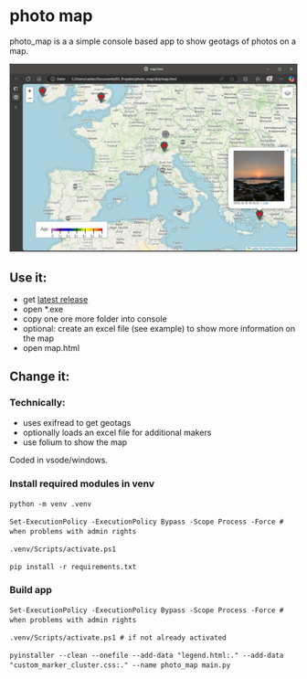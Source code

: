 # photo map

photo_map is a a simple console based app to show geotags of photos on a map.

![Screenshot of the example map.](example_map_screenshot.jpg)

## Use it:
- get [latest release](https://github.com/meindonut/photo_map/releases/latest)
- open *.exe
- copy one ore more folder into console
- optional: create an excel file (see example) to show more information on the map
- open map.html


## Change it:

### Technically:
- uses exifread to get geotags
- optionally loads an excel file for additional makers
- use folium to show the map

Coded in vsode/windows.

### Install required modules in venv

`python -m venv .venv`

`Set-ExecutionPolicy -ExecutionPolicy Bypass -Scope Process -Force # when problems with admin rights`

`.venv/Scripts/activate.ps1`

`pip install -r requirements.txt`

### Build app

`Set-ExecutionPolicy -ExecutionPolicy Bypass -Scope Process -Force # when problems with admin rights`

`.venv/Scripts/activate.ps1 # if not already activated`

`pyinstaller --clean --onefile --add-data "legend.html:." --add-data "custom_marker_cluster.css:." --name photo_map main.py`
